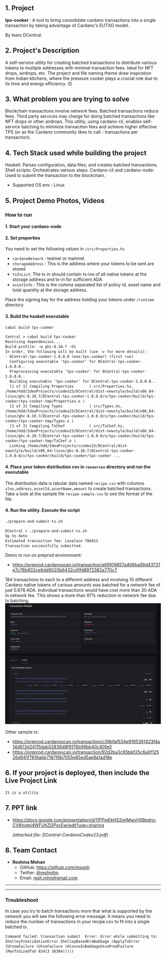 ## 1. Project
    
**tps-cooker** : A tool to bring consolidate cardano transactions into a single transaction by taking advantage of Cardano's EUTXO model.

By team DCentral.

## 2. Project's Description

A self-service utility for creating batched transactions to distribute various tokens to multiple addresses with minimal transaction fees. Ideal for NFT drops, airdrops, etc. The project and file naming theme draw inspiration from Indian kitchens, where the pressure cooker plays a crucial role due to its time and energy efficiency. 😊

## 3. What problem you are trying to solve
Blockchain transactions involve network fees. Batched transactions reduce fees. Third party services may charge for doing batched transactions like NFT drops or other airdrops. This utility, using cardano-cli, enables self-service batching to minimize transaction fees and achieve higher effective TPS (or as the Cardano community likes to call - transactions per transaction).


## 4. Tech Stack used while building the project
Haskell: Parses configuration, data files, and creates batched transactions.
Shell scripts: Orchestrates various steps.
Cardano-cli and cardano-node: Used to submit the transaction to the blockchain.

- Supported OS env : Linux 

## 5. Project Demo Photos, Videos

### How to run

#### 1. Start your cardano-node

#### 2. Set properties

You need to set the following values in `/src/Properties.hs`

- `cardanoNetwork` : testnet or mainnet
- `storageAddress` : This is the address where your tokens to be sent are stored
- `txInList`: The tx in should contain tx-ins of all native tokens at the storage address and tx-in for sufficient ADA
- `assetInfo` : This is the comma separated list of policy id, asset name and total quantity at the storage address.

Place the signing key for the address holding your tokens under `/runtime` directory

#### 3. Build the haskell executable
```bash
cabal build tps-cooker
```


```
Central > cabal build tps-cooker
Resolving dependencies...
Build profile: -w ghc-8.10.7 -O1
In order, the following will be built (use -v for more details):
- DCentral-tps-cooker-1.0.0.0 (exe:tps-cooker) (first run)
  Configuring executable 'tps-cooker' for DCentral-tps-cooker-1.0.0.0..
  Preprocessing executable 'tps-cooker' for DCentral-tps-cooker-1.0.0.0..
  Building executable 'tps-cooker' for DCentral-tps-cooker-1.0.0.0..
  [1 of 3] Compiling Properties       ( src/Properties.hs, /home/hdd/IdeaProjects/ccodex23/DCentral/dist-newstyle/build/x86_64-linux/ghc-8.10.7/DCentral-tps-cooker-1.0.0.0/x/tps-cooker/build/tps-cooker/tps-cooker-tmp/Properties.o )
  [2 of 3] Compiling Types            ( src/Types.hs, /home/hdd/IdeaProjects/ccodex23/DCentral/dist-newstyle/build/x86_64-linux/ghc-8.10.7/DCentral-tps-cooker-1.0.0.0/x/tps-cooker/build/tps-cooker/tps-cooker-tmp/Types.o )
  [3 of 3] Compiling TxChef           ( src/TxChef.hs, /home/hdd/IdeaProjects/ccodex23/DCentral/dist-newstyle/build/x86_64-linux/ghc-8.10.7/DCentral-tps-cooker-1.0.0.0/x/tps-cooker/build/tps-cooker/tps-cooker-tmp/TxChef.o )
  Linking /home/hdd/IdeaProjects/ccodex23/DCentral/dist-newstyle/build/x86_64-linux/ghc-8.10.7/DCentral-tps-cooker-1.0.0.0/x/tps-cooker/build/tps-cooker/tps-cooker ...
```


#### 4. Place your token distribution csv in `resources` directory and run the executable 

 The distribution data is tabular data named `recipe.csv` with columns `slno,address,assetId,assetName,amount` to create batched transactions.
Take a look at the sample file `recipe-sample.csv` to see the format of the file.

#### 4. Run the utility. Execute the script
```bash
./prepare-and-submit-tx.sh
```

```
DCentral > ./prepare-and-submit-tx.sh 
Up to date
Estimated transaction fee: Lovelace 786913
Transaction successfully submitted.
```
Demo tx run on preprod environment:
   - https://preprod.cardanoscan.io/transaction/a65f09857a406ba56d43721e7c76b602ce6dd9020b6432cd1fd8972382a770c7

184 transactions to each to a different address and involving 10 different Cardano native tokens of carious amounts was batched for a network fee of just 0.878 ADA. Individual transactions would have cost more than 30 ADA in network fee.
This shows a more than 97% reduction in network fee due to batching. 
![img.png](img.png)


Other sample tx: 
   - https://preprod.cardanoscan.io/transaction/c39bfaf534e9195391423f4a14d613d24115dab52836d8f9176b99bb40c80fe0
   - https://preprod.cardanoscan.io/transaction/92d2ba3c95bbf25c6a0f12526d941f7816abb7187f6b7055e85ed5ae8a1ad18e

## 6. If your project is deployed, then include the Live Project Link
    It is a utility

## 7. PPT link 
- https://docs.google.com/presentation/d/11FPmEkHS2mIMwyH5Bpdrg-CVKhvtpj4WFUhZl2PxcEw/edit?usp=sharing

  _(attached file: DCentral-CardanoCodex23.pdf)_

## 8. Team Contact
- **Reshma Mohan**
   - GitHub: https://github.com/resgsh
   - Twitter: [@reshmhn](https://twitter.com/reshmhn)
   - Email: [resh.mhn@gmail.com](mailto:resh.mhn@gmail.com)

-----------------------------------------

-----------------------------------------

### Troubleshoot
In case you try to batch transactions more that what is supported by the network you will see the following error message. It means you need to reduce the number of transactions in your recipe.csv to fit into a single batched tx.

```
Command failed: transaction submit  Error: Error while submitting tx: ShelleyTxValidationError ShelleyBasedEraBabbage (ApplyTxError [UtxowFailure (UtxoFailure (AlonzoInBabbageUtxoPredFailure (MaxTxSizeUTxO 83413 16384)))])
```
